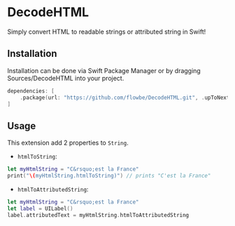 # DecodeHTML

Simply convert HTML to readable strings or attributed string in Swift!

## Installation

Installation can be done via Swift Package Manager or by dragging Sources/DecodeHTML into your project.
```swift
dependencies: [
    .package(url: "https://github.com/flowbe/DecodeHTML.git", .upToNextMajor(from: "1.0.0"))
]
```

## Usage

This extension add 2 properties to `String`.

- `htmlToString`:

```swift
let myHtmlString = "C&rsquo;est la France"
print("\(myHtmlString.htmlToString)") // prints "C'est la France"
```

- `htmlToAttributedString`:

```swift
let myHtmlString = "C&rsquo;est la France"
let label = UILabel()
label.attributedText = myHtmlString.htmlToAttributedString
```
